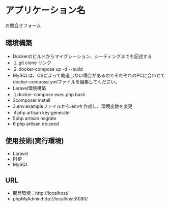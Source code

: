 # アプリケーション名
お問合せフォーム
## 環境構築
- Dockerのビルドからマイグレーション、シーディングまでを記述する
- １.git clone リンク
- ２.docker-compose up -d --build
- MySQLは、OSによって軌道しない場合があるのでそれぞれのPCに合わせてdocker-compose.ymlファイルを編集してください。
- Laravel環境構築
- １docker-compose exec php bash
- 2composer install
- 3.env.exampleファイルから.envを作成し、環境変数を変更
- ４php artisan key:generate
- 5php artisan migrate
- 6 php artisan db:seed
  

## 使用技術(実行環境)
- Laravel
- PHP
- MySQL



## URL
- 開発環境：http://localhost/
- phpMyAdmin:http://localhost:8080/
